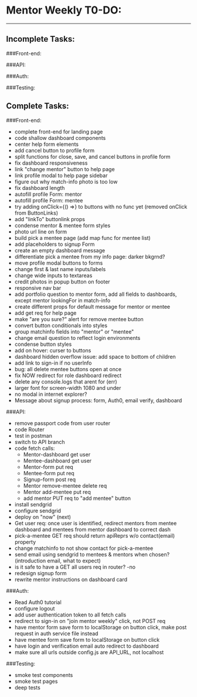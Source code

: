 # Mentor Weekly T0-DO:

---

## Incomplete Tasks:

###Front-end:

###API:

###Auth:

###Testing:

## Complete Tasks:

###Front-end:

* complete front-end for landing page
* code shallow dashboard components
* center help form elements
* add cancel button to profile form
* split functions for close, save, and cancel buttons in profile form
* fix dashboard responsiveness
* link "change mentor" button to help page
* link profile modal to help page sidebar
* figure out why match-info photo is too low
* fix dashboard length
* autofill profile Form: mentor
* autofill profile Form: mentee
* try adding onClick={() =>} to buttons with no func yet
  (removed onClick from ButtonLinks)
* add "linkTo" buttonlink props
* condense mentor & mentee form styles
* photo url line on form
* build pick a mentee page (add map func for mentee list)
* add placeholders to signup Form
* create an empty dashboard message
* differentiate pick a mentee from my info page: darker bkgrnd?
* move profile modal buttons to forms
* change first & last name inputs/labels
* change wide inputs to textareas
* credit photos in popup button on footer
* responsive nav bar
* add portfolio question to mentor form, add all fields to dashboards, except mentor lookingFor in match-info
* create different props for default message for mentor or mentee
* add get req for help page
* make "are you sure?" alert for remove mentee button
* convert button conditionals into styles
* group matchinfo fields into "mentor" or "mentee"
* change email question to reflect login environments
* condense button styles
* add on hover: curser to buttons
* dashboard hidden overflow issue: add space to bottom of children
* add link to sign-in if no userInfo
* bug: all delete mentee buttons open at once
* fix NOW redirect for role dashboard redirect
* delete any console.logs that arent for (err)
* larger font for screen-width 1080 and under
* no modal in internet explorer?
* Message about signup process: form, Auth0, email verify, dashboard

###API:

* remove passport code from user router
* code Router
* test in postman
* switch to API branch
* code fetch calls:
  * Mentor-dashboard get user
  * Mentee-dashboard get user
  * Mentor-form put req
  * Mentee-form put req
  * Signup-form post req
  * Mentor remove-mentee delete req
  * Mentor add-mentee put req
  * add mentor PUT req to "add mentee" button
* install sendgrid
* configure sendgrid
* deploy on "now" (next)
* Get user req: once user is identified, redirect mentors from mentee dashboard and mentees from mentor dashboard to correct dash
* pick-a-mentee GET req should return apiReprs w/o contact(email) property
* change matchinfo to not show contact for pick-a-mentee
* send email using sendgrid to mentees & mentors when chosen? (introduction email, what to expect)
* is it safe to have a GET all users req in router? -no
* redesign signup form
* rewrite mentor instructions on dashboard card

###Auth:

* Read Auth0 tutorial
* configure logout
* add user authentication token to all fetch calls
* redirect to sign-in on "join mentor weekly" click, not POST req
* have mentor form save form to localStorage on button click, make post request in auth service file instead
* have mentee form save form to localStorage on button click
* have login and verification email auto redirect to dashboard
* make sure all urls outside config.js are API_URL, not localhost

###Testing:

* smoke test components
* smoke test pages
* deep tests
